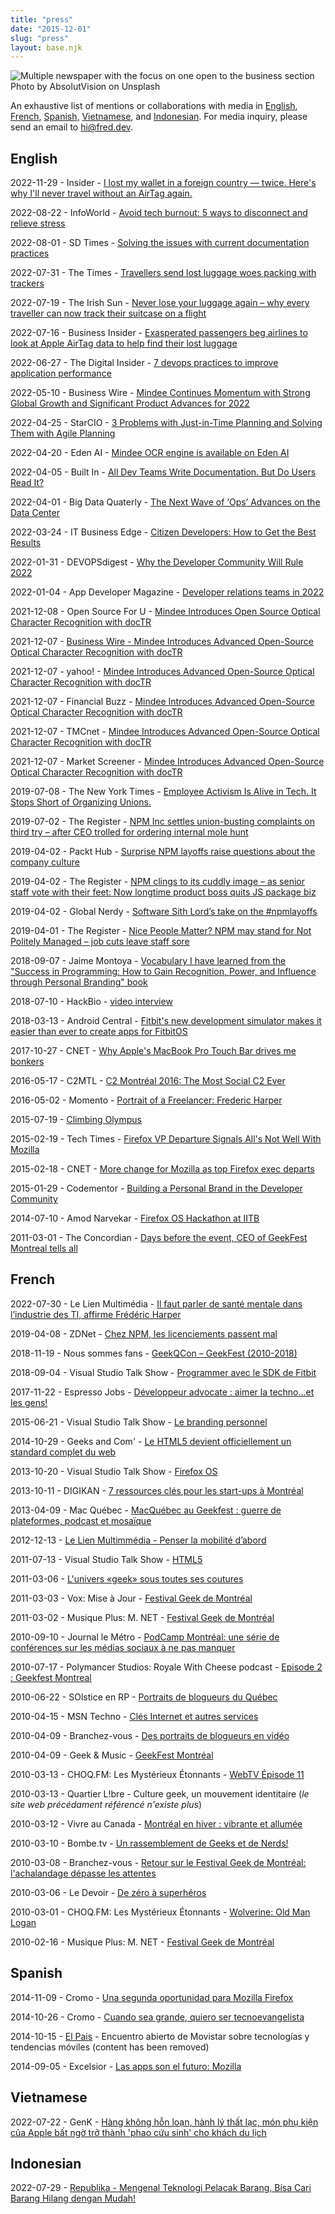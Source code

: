 ```yaml
---
title: "press"
date: "2015-12-01"
slug: "press"
layout: base.njk
---
```


![Multiple newspaper with the focus on one open to the business section](../images/fred.dev-absolutvision-wyd-pkca1by-unsplash-1-scaled-1.jpg)
Photo by AbsolutVision on Unsplash

An exhaustive list of mentions or collaborations with media in [English](#english), [French](#french), [Spanish,](#spanish) [Vietnamese](#vietnamese), and [Indonesian](#indonesian). For media inquiry, please send an email to [hi@fred.dev](mailto:hi@fred.dev).

## English

2022-11-29 - Insider - [I lost my wallet in a foreign country — twice. Here's why I'll never travel without an AirTag again.](https://www.insider.com/guides/travel/apple-airtag-for-wallet-luggage-moving)

2022-08-22 - InfoWorld - [Avoid tech burnout: 5 ways to disconnect and relieve stress](https://www.infoworld.com/article/3669263/avoid-tech-burnout-5-ways-to-disconnect-and-relieve-stress.html)

2022-08-01 - SD Times - [Solving the issues with current documentation practices](https://sdtimes.com/softwaredev/solving-the-issues-with-current-documentation-practices/)

2022-07-31 - The Times - [Travellers send lost luggage woes packing with trackers](https://www.thetimes.co.uk/article/travellers-send-lost-luggage-woes-packing-with-trackers-xtgz8hqzf)

2022-07-19 - The Irish Sun - [Never lose your luggage again – why every traveller can now track their suitcase on a flight](https://www.thesun.ie/travel/9122785/track-luggage-airtags-phone/)

2022-07-16 - Business Insider - [Exasperated passengers beg airlines to look at Apple AirTag data to help find their lost luggage](https://www.businessinsider.com/passengers-beg-airlines-to-look-at-apple-airtags-to-find-lost-luggage-2022-7)

2022-06-27 - The Digital Insider - [7 devops practices to improve application performance](https://thedigitalinsider.com/7-devops-practices-to-improve-application-performance/)

2022-05-10 - Business Wire - [Mindee Continues Momentum with Strong Global Growth and Significant Product Advances for 2022](https://www.businesswire.com/news/home/20220510005175/en/Mindee-Continues-Momentum-with-Strong-Global-Growth-and-Significant-Product-Advances-for-2022)

2022-04-25 - StarCIO - [3 Problems with Just-in-Time Planning and Solving Them with Agile Planning](https://blogs.starcio.com/2022/04/just-in-time-agile-planning.html)

2022-04-20 - Eden AI - [Mindee OCR engine is available on Eden AI](https://www.edenai.co/post/mindee-ocr-engine-is-available-on-eden-ai)

2022-04-05 - Built In - [All Dev Teams Write Documentation. But Do Users Read It?](https://builtin.com/software-engineering-perspectives/software-documentation)

2022-04-01 - Big Data Quaterly - [The Next Wave of ‘Ops’ Advances on the Data Center](https://www.dbta.com/BigDataQuarterly/Articles/The-Next-Wave-of-%E2%80%98Ops-Advances%C2%A0on-the-Data-Center-152204.aspx)

2022-03-24 - IT Business Edge - [Citizen Developers: How to Get the Best Results](https://www.itbusinessedge.com/development/citizen-developers/)

2022-01-31 - DEVOPSdigest - [Why the Developer Community Will Rule 2022](https://www.devopsdigest.com/why-the-developer-community-will-rule-2022)

2022-01-04 - App Developer Magazine - [Developer relations teams in 2022](https://appdevelopermagazine.com/developer-relations-teams-in-2022/)

2021-12-08 - Open Source For U - [Mindee Introduces Open Source Optical Character Recognition with docTR](https://www.opensourceforu.com/2021/12/mindee-introduces-open-source-optical-character-recognition-with-doctr/)

2021-12-07 - [Business Wire - Mindee Introduces Advanced Open-Source Optical Character Recognition with docTR](https://www.businesswire.com/news/home/20211207005248/en/Mindee-Introduces-Advanced-Open-Source-Optical-Character-Recognition-with-docTR)

2021-12-07 - yahoo! - [Mindee Introduces Advanced Open-Source Optical Character Recognition with docTR](https://www.yahoo.com/now/mindee-introduces-advanced-open-source-133000357.html)

2021-12-07 - Financial Buzz - [Mindee Introduces Advanced Open-Source Optical Character Recognition with docTR](https://www.financialbuzz.com/mindee-introduces-advanced-open-source-optical-character-recognition-with-doctr/)

2021-12-07 - TMCnet - [Mindee Introduces Advanced Open-Source Optical Character Recognition with docTR](https://www.tmcnet.com/usubmit/2021/12/07/9506135.htm)

2021-12-07 - Market Screener - [Mindee Introduces Advanced Open-Source Optical Character Recognition with docTR](https://www.marketscreener.com/news/latest/Mindee-Introduces-Advanced-Open-Source-Optical-Character-Recognition-with-docTR--37236060/)

2019-07-08 - The New York Times - [Employee Activism Is Alive in Tech. It Stops Short of Organizing Unions.](https://www.nytimes.com/2019/07/08/technology/tech-companies-union-organizing.html)

2019-07-02 - The Register - [NPM Inc settles union-busting complaints on third try – after CEO trolled for ordering internal mole hunt](https://www.theregister.co.uk/2019/07/02/npm_abandons_settlement_talks/)

2019-04-02 - Packt Hub - [Surprise NPM layoffs raise questions about the company culture](https://hub.packtpub.com/surprise-npm-layoffs-raise-questions-about-the-company-culture/)

2019-04-02 - The Register - [NPM clings to its cuddly image – as senior staff vote with their feet: Now longtime product boss quits JS package biz](https://www.theregister.co.uk/2019/04/03/npm_product_manager_quits/)

2019-04-02 - Global Nerdy - [Software Sith Lord’s take on the #npmlayoffs](http://www.globalnerdy.com/2019/04/02/software-sith-lords-take-on-the-npmlayoffs/)

2019-04-01 - The Register - [Nice People Matter? NPM may stand for Not Politely Managed – job cuts leave staff sore](https://www.theregister.co.uk/2019/04/01/npm_layoff_staff/)

2018-09-07 - Jaime Montoya - [Vocabulary I have learned from the "Success in Programming: How to Gain Recognition, Power, and Influence through Personal Branding" book](https://web.archive.org/web/20230606122704/https://jaimemontoya.com/success-in-programming/vocabulary/)

2018-07-10 - HackBio - [video interview](https://hacker.bio/hackers/frederic-harper/)

2018-03-13 - Android Central - [Fitbit's new development simulator makes it easier than ever to create apps for FitbitOS](https://www.androidcentral.com/fitbit-development-simulator)

2017-10-27 - CNET - [Why Apple's MacBook Pro Touch Bar drives me bonkers](https://www.cnet.com/tech/computing/apple-macbook-pro-touch-problems-commentary/)

2016-05-17 - C2MTL - [C2 Montréal 2016: The Most Social C2 Ever](https://www.c2montreal.com/news/c2-montreal-2016-social-c2-ever/)

2016-05-02 - Momento - [Portrait of a Freelancer: Frederic Harper](https://www.momenteo.com/blog/portrait-of-a-freelancer-frederic-harper)

2015-07-19 - [Climbing Olympus](https://web.archive.org/web/20230202113240/https://biljanadavidovic.com/2015/07/19/understending-trends/)

2015-02-19 - Tech Times - [Firefox VP Departure Signals All's Not Well With Mozilla](https://www.techtimes.com/articles/33808/20150219/firefox-vp-departure-signals-alls-not-well-with-mozilla.htm)

2015-02-18 - CNET - [More change for Mozilla as top Firefox exec departs](https://www.cnet.com/news/more-change-for-mozilla-as-top-firefox-exec-departs/)

2015-01-29 - Codementor - [Building a Personal Brand in the Developer Community](https://www.codementor.io/learn-programming/build-personal-brand-developer-community)

2014-07-10 - Amod Narvekar - [Firefox OS Hackathon at IITB](https://amodnn.wordpress.com/2014/07/10/firefox-os-hackathon-at-iitb-june-25-26-2014/ "Firefox OS Hackathon at IITB")

2011-03-01 - The Concordian - [Days before the event, CEO of GeekFest Montreal tells all](https://issuu.com/theconcordian/docs/concordian_proof-5)

## French

2022-07-30 - Le Lien Multimédia - [Il faut parler de santé mentale dans l’industrie des TI, affirme Frédéric Harper](http://www.lienmultimedia.com/spip.php?article89496)

2019-04-08 - ZDNet - [Chez NPM, les licenciements passent mal](https://www.zdnet.fr/actualites/chez-npm-les-licenciements-passent-mal-39883043.htm)

2018-11-19 - Nous sommes fans - [GeekQCon – GeekFest (2010-2018)](https://noussommesfans.com/2018/11/19/geekqcon-geekfest-2010-2018/)

2018-09-04 - Visual Studio Talk Show - [Programmer avec le SDK de Fitbit](http://visualstudiotalkshow.libsyn.com/0223-fred-harper-programmer-avec-le-sdk-de-fitbit)

2017-11-22 - Espresso Jobs - [Développeur advocate : aimer la techno…et les gens!](https://www.espresso-jobs.com/blogue/carriere/ti-carriere/developpeur-advocate-aimer-la-technoet-les-gens/)

2015-06-21 - Visual Studio Talk Show - [Le branding personnel](http://visualstudiotalkshow.libsyn.com/0184-frdric-harper-le-branding-personnel)

2014-10-29 - Geeks and Com' - [Le HTML5 devient officiellement un standard complet du web](https://www.geeksandcom.com/2014/10/29/html5-officiellement-standard-web/)

2013-10-20 - Visual Studio Talk Show - [Firefox OS](http://visualstudiotalkshow.libsyn.com/0164-fr-d-ric-harper-firefox-os)

2013-10-11 - DIGIKAN - [7 ressources clés pour les start-ups à Montréal](https://www.afrokanlife.com/7-ressources-cles-pour-les-start-ups-a-montreal-meinna-gwet/)

2013-04-09 - Mac Québec - [MacQuébec au Geekfest : guerre de plateformes, podcast et mosaïque](https://macquebec.com/macquebec-au-geekfest-guerre-de-plateforme-podcast-et-mosaic-a-corriger/)

2012-12-13 - [Le Lien Multimmédia - Penser la mobilité d’abord](https://lienmultimedia.com/spip.php?article33525)

2011-07-13 - Visual Studio Talk Show - [HTML5](http://visualstudiotalkshow.libsyn.com/0137-fr-d-ric-harper-html5)

2011-03-06 - [L'univers «geek» sous toutes ses coutures](https://www.journaldemontreal.com/2011/03/06/lunivers-geek-sous-toutes-ses-coutures)

2011-03-03 - Vox: Mise à Jour - [Festival Geek de Montréal](https://www.voxtv.ca/montreal/emissions/mise_a_jour_montreal.php)

2011-03-02 - Musique Plus: M. NET - [Festival Geek de Montréal](https://web.archive.org/web/20100220101523/https://www.musiqueplus.com/m-net/videos/festival-geek-de-montreal)

2010-09-10 - Journal le Métro - [PodCamp Montréal: une série de conférences sur les médias sociaux à ne pas manquer](https://journalmetro.com/societe/techno/47851/podcamp-montreal-une-serie-de-conferences-sur-les-medias-sociaux-a-ne-pas-manquer/)

2010-07-17 - Polymancer Studios: Royale With Cheese podcast - ​[Episode 2 : Geekfest Montreal](https://polymancerstdio.livejournal.com/11325.html)

2010-06-22 - SOlstice en RP - ​[Portraits de blogueurs du Québec​](https://sophielabelle.blogspot.com/2010/06/portraits-de-blogueurs-du-quebec.html)

2010-04-15 - MSN Techno - ​[Clés Internet et autres services](https://web.archive.org/web/20100422194000/https://techno.ca.msn.com/photos/galeriedephotos.aspx?cp-documentid=23888286)

2010-04-09 - Branchez-vous - [Des portraits de blogueurs en vidéo](https://web.archive.org/web/20100815033056/http://blogosphere.branchez-vous.com/2010/04/des_portraits_de_blogueurs_en.html)

2010-04-09 - Geek & Music - [GeekFest Montréal](http://geekandmusic.com/geek-thang/geekfest-montreal/)

2010-03-13 - CHOQ.FM: Les Mystérieux Étonnants - [WebTV Épisode 11](https://www.mysterieuxetonnants.com/episode-1-%e2%80%93-les-mysterieux-etonnants/)​

2010-03-13 - Quartier L!bre​ - ​Culture geek, un mouvement identitaire (_le site web précédament référencé n'existe plus_)

2010-03-12 - Vivre au Canada - [Montréal en hiver : vibrante et allumée](https://www.vivreaucanada.tv/montreal-en-hiver-vibrante-et-allumee/)

2010-03-10 - Bombe.tv - [Un rassemblement de Geeks et de Nerds!](http://www.bombe.tv/videos/GeekFestMtl-Un-rassemblement-de-Geek-et-de-Nerds)

2010-03-08 - Branchez-vous - ​[Retour sur le Festival Geek de Montréal: l'achalandage dépasse les attentes](http://techno.branchez-vous.com/actualite/2010/03/festival_geek_de_montreal_geek.html)

2010-03-06 - Le Devoir - [De zéro à superhéros](https://www.ledevoir.com/culture/284436/de-zero-a-superheros)

2010-03-01 - CHOQ.FM: Les Mystérieux Étonnants - [Wolverine: Old Man Logan](https://www.mysterieuxetonnants.com/emission-158-%e2%80%93-wolverine-old-man-logan/)

2010-02-16 - Musique Plus: M. NET - [Festival Geek de Montréal](https://web.archive.org/web/20100220101523/https://www.musiqueplus.com/m-net/videos/festival-geek-de-montreal)

## Spanish

2014-11-09 - Cromo - [Una segunda oportunidad para Mozilla Firefox](https://www.cromo.com.uy/una-segunda-oportunidad-mozilla-firefox-n582946)

2014-10-26 - Cromo - [Cuando sea grande, quiero ser tecnoevangelista](https://www.cromo.com.uy/cuando-sea-grande-quiero-ser-tecnoevangelista-n582026)

2014-10-15 - [El Pais](https://www.elpais.com.uy/) - Encuentro abierto de Movistar sobre tecnologías y tendencias móviles (content has been removed)

2014-09-05 - Excelsior - [Las apps son el futuro: Mozilla](https://m.excelsior.com.mx/hacker/2014/09/05/980129)

## Vietnamese

2022-07-22 - GenK - [Hàng không hỗn loạn, hành lý thất lạc, món phụ kiện của Apple bất ngờ trở thành 'phao cứu sinh' cho khách du lịch](https://genk.vn/hang-khong-hon-loan-hanh-ly-that-lac-mon-phu-kien-cua-apple-bat-ngo-tro-thanh-phao-cuu-sinh-cho-khach-du-lich-20220722151336844.chn)

## Indonesian

2022-07-29 - [Republika - Mengenal Teknologi Pelacak Barang, Bisa Cari Barang Hilang dengan Mudah!](https://www.republika.co.id/berita/rfry6h368/mengenal-teknologi-pelacak-barang-bisa-cari-barang-hilang-dengan-mudah)
